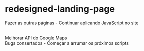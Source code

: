 # redesigned-landing-page

Fazer as outras páginas - Continuar aplicando JavaScript no site <br><br>

Melhorar API do Google Maps <br>
Bugs consertados - Começar a arrumar os próximos scripts
